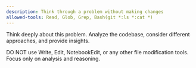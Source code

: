 ```yaml
---
description: Think through a problem without making changes
allowed-tools: Read, Glob, Grep, Bash(git *:ls *:cat *)
---
```


Think deeply about this problem. Analyze the codebase, consider different approaches, and provide insights.

DO NOT use Write, Edit, NotebookEdit, or any other file modification tools.
Focus only on analysis and reasoning.
